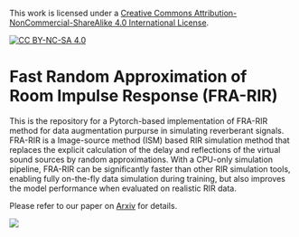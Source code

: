 This work is licensed under a
[Creative Commons Attribution-NonCommercial-ShareAlike 4.0 International License][cc-by-nc-sa].

[![CC BY-NC-SA 4.0][cc-by-nc-sa-image]][cc-by-nc-sa]

[cc-by-nc-sa]: http://creativecommons.org/licenses/by-nc-sa/4.0/
[cc-by-nc-sa-image]: https://licensebuttons.net/l/by-nc-sa/4.0/88x31.png
[cc-by-nc-sa-shield]: https://img.shields.io/badge/License-CC%20BY--NC--SA%204.0-lightgrey.svg

# Fast Random Approximation of Room Impulse Response (FRA-RIR)

This is the repository for a Pytorch-based implementation of FRA-RIR method for data augmentation purpurse in simulating reverberant signals. FRA-RIR is a Image-source method (ISM) based RIR simulation method that replaces the explicit calculation of the delay and reflections of the virtual sound sources by random approximations. With a CPU-only simulation pipeline, FRA-RIR can be significantly faster than other RIR simulation tools, enabling fully on-the-fly data simulation during training, but also improves the model performance when evaluated on realistic RIR data.

Please refer to our paper on [Arxiv](https://arxiv.org/abs/2208.04101) for details.

![](https://github.com/yluo42/FRA-RIR/blob/main/FRA-RIR-result.png)
